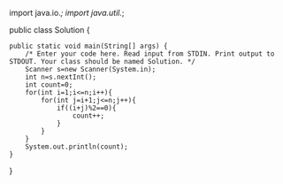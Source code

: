 import java.io.*;
import java.util.*;

public class Solution {

    public static void main(String[] args) {
        /* Enter your code here. Read input from STDIN. Print output to STDOUT. Your class should be named Solution. */
        Scanner s=new Scanner(System.in);
        int n=s.nextInt();
        int count=0;
        for(int i=1;i<=n;i++){
            for(int j=i+1;j<=n;j++){
                if((i+j)%2==0){
                    count++;
                }
            }
        }
        System.out.println(count);
    }
}
